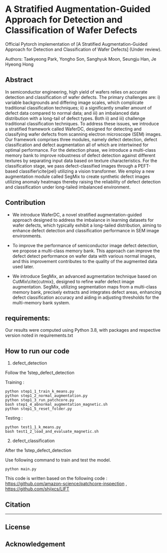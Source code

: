 # A Stratified Augmentation-Guided Approach for Detection and Classification of Wafer Defects

Official Pytorch implementation of [A Stratified Augmentation-Guided Approach for Detection and Classification of Wafer Defects] (Under review).

Authors: Taekyeong Park, Yongho Son, Sanghyuk Moon, Seungju Han, Je Hyeong Hong


## Abstract
In semiconductor engineering, high yield of wafers relies on accurate detection and classification of wafer defects.
The primary challenges are: i) variable backgrounds and differing image scales, which complicate traditional classification techniques; ii) a significantly smaller amount of defect data compared to normal data; and iii) an imbalanced data distribution with a long-tail of defect types. Both ii) and iii) challenge traditional classification techniques.
To address these issues, we introduce a stratified framework called WaferDC, designed for detecting and classifying wafer defects from scanning electron microscope (SEM) images. 
Our framework comprises three modules, namely defect detection, defect classification and defect augmentation all of which are intertwined for optimal  performance.
For the detection phase, we introduce a multi-class memory bank to improve robustness of defect detection against different textures by separating input data based on texture characteristics.
For the classification stage, we pass defect-classified images through a PEFT-based classifier\cite{pel} utilizing a vision transformer.
We employ a new augmentation module called SegMix to create synthetic defect images utilizing anomaly heatmaps thereby raising the reliability of defect detection and classification under long-tailed imbalanced environment.

## Contribution
- We introduce WaferDC, a novel stratified augmentation-guided approach designed to address the imbalance in learning datasets for wafer defects, which typically exhibit a long-tailed distribution, aiming to enhance defect detection and classification performance in SEM image environments.

- To improve the performance of semiconductor image defect detection, we propose a multi-class memory bank. 
This approach can improve the defect detect performance on wafer data with various normal images, and this improvement contributes to the quality of the augmented data used later.

- We introduce SegMix, an advanced augmentation technique based on CutMix\cite{cutmix}, designed to refine wafer defect image augmentation.
SegMix, utilizing segmentation maps from a multi-class memory bank, precisely extracts and integrates defect areas, enhancing defect classification accuracy and aiding in adjusting thresholds for the multi-memory bank system.

## requirements:
Our results were computed using Python 3.8, with packages and respective version noted in requirements.txt

## How to run our code
1. defect_detection

Follow the 1step_defect_detection

Training :
```
python step1_1_train_k_means.py
python step1_2_normal_augmentation.py
python step1_3_run_patchcore.py
bash step1_4_abnormal_augmentation_magnetic.sh
python step1_5_reset_folder.py
```

Testing :
```
python test1_1_k_means.py
bash test1_2_load_and_evaluate_magnetic.sh 
```

2. defect_classification


After the 1step_defect_detection

Use following command to train and test the model.
```
python main.py
```

This code is written based on the following code : https://github.com/amazon-science/patchcore-inspection , https://github.com/shijxcs/LIFT

## Citation
---

## License


## Acknowledgement
